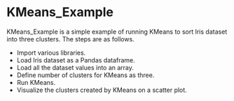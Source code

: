 # KMeans_Example
KMeans_Example is a simple example of running KMeans to sort Iris dataset into three clusters. The steps are as follows.

- Import various libraries.
- Load Iris dataset as a Pandas dataframe.
- Load all the dataset values into an array.
- Define number of clusters for KMeans as three.
- Run KMeans.
- Visualize the clusters created by KMeans on a scatter plot.
